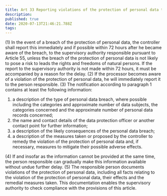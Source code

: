 ```yaml
---
title: Art 33 Reporting violations of the protection of personal data to the supervisory authority
description: 
published: true
date: 2020-07-13T21:46:21.788Z
tags: 
---
```


(1) In the event of a breach of the protection of personal data, the controller shall report this immediately and if possible within 72 hours after he became aware of the breach, to the supervisory authority responsible pursuant to Article 55, unless the breach of the protection of personal data is not likely to pose a risk to leads the rights and freedoms of natural persons. If the report to the supervisory authority is not made within 72 hours, it must be accompanied by a reason for the delay.
(2) If the processor becomes aware of a violation of the protection of personal data, he will immediately report it to the person responsible.
(3) The notification according to paragraph 1 contains at least the following information:
1. a description of the type of personal data breach, where possible including the categories and approximate number of data subjects, the categories concerned and the approximate number of personal data records concerned;
2. the name and contact details of the data protection officer or another contact point for further information;
3. a description of the likely consequences of the personal data breach;
4. a description of the measures taken or proposed by the controller to remedy the violation of the protection of personal data and, if necessary, measures to mitigate their possible adverse effects.

(4) If and insofar as the information cannot be provided at the same time, the person responsible can gradually make this information available without undue further delay.
(5) The responsible person documents violations of the protection of personal data, including all facts relating to the violation of the protection of personal data, their effects and the remedial measures taken. This documentation enables the supervisory authority to check compliance with the provisions of this article.